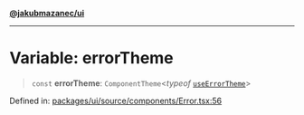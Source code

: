 [**@jakubmazanec/ui**](../README.md)

---

# Variable: errorTheme

> `const` **errorTheme**: `ComponentTheme`\<_typeof_ [`useErrorTheme`](useErrorTheme.md)\>

Defined in:
[packages/ui/source/components/Error.tsx:56](https://github.com/jakubmazanec/tools/blob/dccfe8e5cee218e88ff4db59e4bf460975897c58/packages/ui/source/components/Error.tsx#L56)
